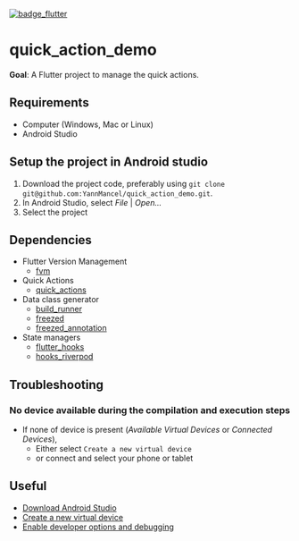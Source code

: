 [![badge_flutter]][link_flutter_release]

# quick_action_demo
**Goal**: A Flutter project to manage the quick actions.

## Requirements
* Computer (Windows, Mac or Linux)
* Android Studio

## Setup the project in Android studio
1. Download the project code, preferably using `git clone git@github.com:YannMancel/quick_action_demo.git`.
2. In Android Studio, select *File* | *Open...*
3. Select the project

## Dependencies
* Flutter Version Management
  * [fvm][dependencies_fvm]
* Quick Actions
  * [quick_actions][dependencies_quick_actions]
* Data class generator
  * [build_runner][dependencies_build_runner]
  * [freezed][dependencies_freezed]
  * [freezed_annotation][dependencies_freezed_annotation]
* State managers
  * [flutter_hooks][dependencies_flutter_hooks]
  * [hooks_riverpod][dependencies_hooks_riverpod]

## Troubleshooting

### No device available during the compilation and execution steps
* If none of device is present (*Available Virtual Devices* or *Connected Devices*),
    * Either select `Create a new virtual device`
    * or connect and select your phone or tablet

## Useful
* [Download Android Studio][useful_android_studio]
* [Create a new virtual device][useful_virtual_device]
* [Enable developer options and debugging][useful_developer_options]

[badge_flutter]: https://img.shields.io/badge/flutter-v3.0.5-blue?logo=flutter
[link_flutter_release]: https://docs.flutter.dev/development/tools/sdk/releases
[link_apple_doc]: https://developer.apple.com/documentation/bundleresources/information_property_list/nsapptransportsecurity
[dependencies_fvm]: https://fvm.app/
[dependencies_quick_actions]: https://pub.dev/packages/quick_actions
[dependencies_build_runner]: https://pub.dev/packages/build_runner
[dependencies_freezed]: https://pub.dev/packages/freezed
[dependencies_freezed_annotation]: https://pub.dev/packages/freezed_annotation
[dependencies_flutter_hooks]: https://pub.dev/packages/flutter_hooks
[dependencies_hooks_riverpod]: https://pub.dev/packages/hooks_riverpod
[useful_android_studio]: https://developer.android.com/studio
[useful_virtual_device]: https://developer.android.com/studio/run/managing-avds.html
[useful_developer_options]: https://developer.android.com/studio/debug/dev-options.html#enable
